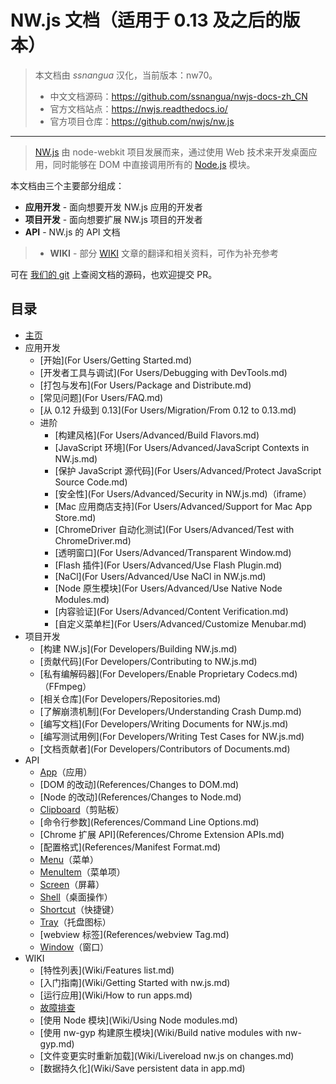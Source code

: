 # NW.js 文档（适用于 0.13 及之后的版本）

> 本文档由 _ssnangua_ 汉化，当前版本：nw70。
> 
> - 中文文档源码：https://github.com/ssnangua/nwjs-docs-zh_CN
> - 官方文档站点：https://nwjs.readthedocs.io/
> - 官方项目仓库：https://github.com/nwjs/nw.js

---

> [NW.js](http://nwjs.io) 由 node-webkit 项目发展而来，通过使用 Web 技术来开发桌面应用，同时能够在 DOM 中直接调用所有的 [Node.js](https://nodejs.org/) 模块。

本文档由三个主要部分组成：

* **应用开发** - 面向想要开发 NW.js 应用的开发者
* **项目开发** - 面向想要扩展 NW.js 项目的开发者
* **API** - NW.js 的 API 文档

> * **WIKI** - 部分 [WIKI](https://github.com/nwjs/nw.js/wiki) 文章的翻译和相关资料，可作为补充参考

可在 [我们的 git](https://github.com/nwjs/nw.js/tree/nw13/docs) 上查阅文档的源码，也欢迎提交 PR。

## 目录

* [主页](index.md)
* 应用开发
    - [开始](For Users/Getting Started.md)
    - [开发者工具与调试](For Users/Debugging with DevTools.md)
    - [打包与发布](For Users/Package and Distribute.md)
    - [常见问题](For Users/FAQ.md)
    - [从 0.12 升级到 0.13](For Users/Migration/From 0.12 to 0.13.md)
    - 进阶
        + [构建风格](For Users/Advanced/Build Flavors.md)
        + [JavaScript 环境](For Users/Advanced/JavaScript Contexts in NW.js.md)
        + [保护 JavaScript 源代码](For Users/Advanced/Protect JavaScript Source Code.md)
        + [安全性](For Users/Advanced/Security in NW.js.md)（iframe）
        + [Mac 应用商店支持](For Users/Advanced/Support for Mac App Store.md)
        + [ChromeDriver 自动化测试](For Users/Advanced/Test with ChromeDriver.md)
        + [透明窗口](For Users/Advanced/Transparent Window.md)
        + [Flash 插件](For Users/Advanced/Use Flash Plugin.md)
        + [NaCl](For Users/Advanced/Use NaCl in NW.js.md)
        + [Node 原生模块](For Users/Advanced/Use Native Node Modules.md)
        + [内容验证](For Users/Advanced/Content Verification.md)
        + [自定义菜单栏](For Users/Advanced/Customize Menubar.md)
* 项目开发
    - [构建 NW.js](For Developers/Building NW.js.md)
    - [贡献代码](For Developers/Contributing to NW.js.md)
    - [私有编解码器](For Developers/Enable Proprietary Codecs.md)（FFmpeg）
    - [相关仓库](For Developers/Repositories.md)
    - [了解崩溃机制](For Developers/Understanding Crash Dump.md)
    - [编写文档](For Developers/Writing Documents for NW.js.md)
    - [编写测试用例](For Developers/Writing Test Cases for NW.js.md)
    - [文档贡献者](For Developers/Contributors of Documents.md)
* API
    - [App](References/App.md)（应用）
    - [DOM 的改动](References/Changes to DOM.md)
    - [Node 的改动](References/Changes to Node.md)
    - [Clipboard](References/Clipboard.md)（剪贴板）
    - [命令行参数](References/Command Line Options.md)
    - [Chrome 扩展 API](References/Chrome Extension APIs.md)
    - [配置格式](References/Manifest Format.md)
    - [Menu](References/Menu.md)（菜单）
    - [MenuItem](References/MenuItem.md)（菜单项）
    - [Screen](References/Screen.md)（屏幕）
    - [Shell](References/Shell.md)（桌面操作）
    - [Shortcut](References/Shortcut.md)（快捷键）
    - [Tray](References/Tray.md)（托盘图标）
    - [webview 标签](References/webview Tag.md)
    - [Window](References/Window.md)（窗口）
* WIKI
    - [特性列表](Wiki/Features list.md)
    - [入门指南](Wiki/Getting Started with nw.js.md)
    - [运行应用](Wiki/How to run apps.md)
    - [故障排查](Wiki/Troubleshooting.md)
    - [使用 Node 模块](Wiki/Using Node modules.md)
    - [使用 nw-gyp 构建原生模块](Wiki/Build native modules with nw-gyp.md)
    - [文件变更实时重新加载](Wiki/Livereload nw.js on changes.md)
    - [数据持久化](Wiki/Save persistent data in app.md)
